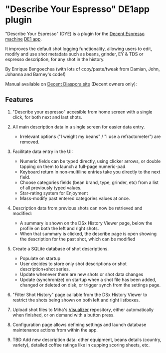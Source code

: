 # "Describe Your Espresso" DE1app plugin

"Describe Your Espresso" (DYE) is a plugin for the [Decent Espresso machine](https://decentespresso.com/) [DE1 app](https://github.com/decentespresso/de1app).

It improves the default shot logging functionality, allowing users to edit, modify and use shot metadata such as beans, grinder, EY & TDS or espresso description, for any shot in the history.

By Enrique Bengoechea (with lots of copy/paste/tweak from Damian, John, Johanna and Barney's code!)

Manual available on [Decent Diaspora site](https://3.basecamp.com/3671212/buckets/7351439/documents/4994824409) (Decent owners only): 

## Features

1. "Describe your espresso" accesible from home screen with a single click, for both next and last shots.

2. All main description data in a single screen for easier data entry.
    - Irrelevant options ("I weight my beans" / "I use a refractometer") are removed.
    
3. Facilitate data entry in the UI:
    - Numeric fields can be typed directly, using clicker arrows, or double tapping on them to launch a full-page numeric-pad.
    - Keyboard return in non-multiline entries take you directly to the next field.
    - Choose categories fields (bean brand, type, grinder, etc) from a list of all previously typed values.
    - Star-rating system for Enjoyment
    - Mass-modify past entered categories values at once.
    
4. Description data from previous shots can now be retrieved and modified:
    - A summary is shown on the DSx History Viewer page, below the profile on both the left and right shots.
    - When that summary is clicked, the describe page is open showing the description for the past shot, which can be modified

5. Create a SQLite database of shot descriptions.
    - Populate on startup
    - User decides to store only shot descriptions or shot description+shot series.
    - Update whenever there are new shots or shot data changes
    - Update (synchronize) on startup when a shot file has been added, changed or deleted on disk, or trigger synch from the settings page.
    
6. "Filter Shot History" page callable from the DSx History Viewer to restrict the shots being shown on both left and right listboxes.

7. Upload shot files to Miha's [Visualizer](https://visualizer.coffee/) repository, either automatically when finished, or on demand with a button press. 

8. Configuration page allows defining settings and launch database maintenance actions from within the app. 

9. TBD Add new description data: other equipment, beans details (country, variety), detailed coffee ratings like
		in cupping scoring sheets, etc.
